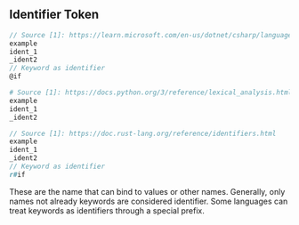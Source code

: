 ## Identifier Token

```csharp
// Source [1]: https://learn.microsoft.com/en-us/dotnet/csharp/language-reference/language-specification/lexical-structure#643-identifiers
example
ident_1
_ident2
// Keyword as identifier
@if
```

```python
# Source [1]: https://docs.python.org/3/reference/lexical_analysis.html#identifiers
example
ident_1
_ident2
```

```rust
// Source [1]: https://doc.rust-lang.org/reference/identifiers.html
example
ident_1
_ident2
// Keyword as identifier
r#if
```
These are the name that can bind to values or other names. Generally, only names not already keywords are considered identifier. Some languages can treat keywords as identifiers through a special prefix.

<!-- TODO: Add identifier regex table -->